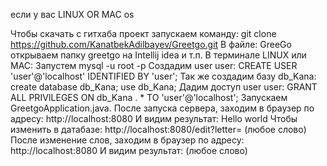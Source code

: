 если у вас LINUX OR MAC os

Чтобы скачать с гитхаба проект запускаем команду:
    git clone https://github.com/KanatbekAdilbayev/Greetgo.git
В файле:
    GreeGo oткрываем папку greetgo на Intellij idea и т.п.
В  терминале LINUX или MAC: 
    Запустем mysql -u root -p
Создадим user user:
    CREATE USER 'user'@'localhost' IDENTIFIED BY 'user';
Так же создадим базу db_Kana:
    create database db_Kana;
    use db_Kana;
Дадим доступ user user:
    GRANT ALL PRIVILEGES ON db_Kana . * TO 'user'@'localhost';
Запускаем GreetgoApplication.java. После запуска сервера, заходим в браузер по адресу:
    http://localhost:8080
И видим результат:
    Hello world
Чтобы изменить в датабазе:
    http://localhost:8080/edit?letter=    (любое слово)
После изменение слов, заходим в браузер по адресу:
    http://localhost:8080
И видим результат:
    (любое слово) 
    
  
  
